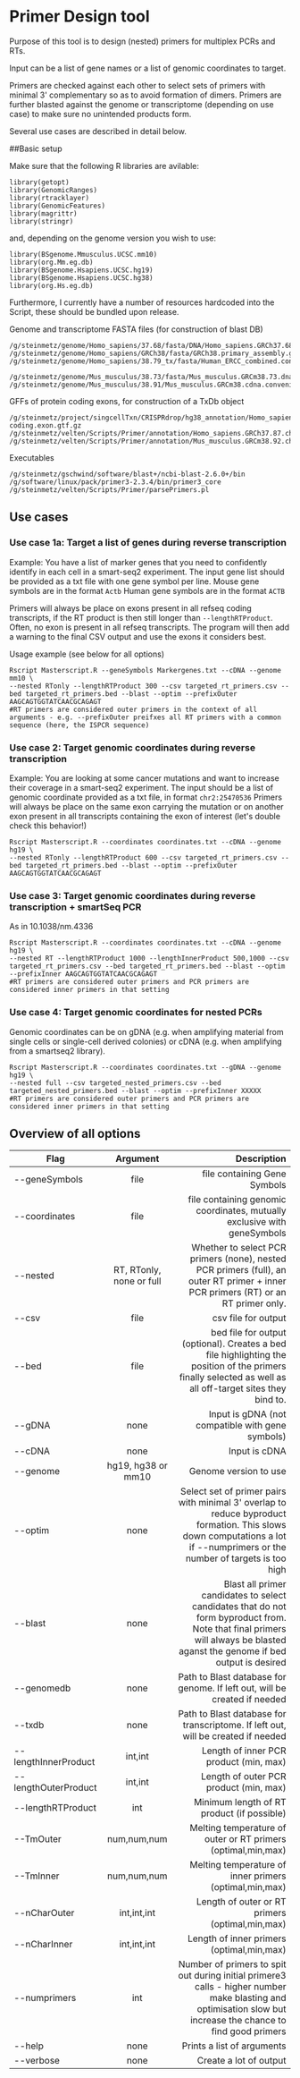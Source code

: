 # Primer Design tool

Purpose of this tool is to design (nested) primers for multiplex PCRs and RTs. 

Input can be a list of gene names or a list of genomic coordinates to target.

Primers are checked against each other to select sets of primers with minimal 3' complementary so as to avoid formation of dimers. Primers are further blasted against the genome or transcriptome (depending on use case) to make sure no unintended products form. 

Several use cases are described in detail below.

##Basic setup

Make sure that the following R libraries are avilable:

```
library(getopt)
library(GenomicRanges)
library(rtracklayer)
library(GenomicFeatures)
library(magrittr)
library(stringr)
```
and, depending on the genome version you wish to use:

```
library(BSgenome.Mmusculus.UCSC.mm10)
library(org.Mm.eg.db)
library(BSgenome.Hsapiens.UCSC.hg19)
library(BSgenome.Hsapiens.UCSC.hg38)
library(org.Hs.eg.db)
```
Furthermore, I currently have a number of resources hardcoded into the Script, these should be bundled upon release.

Genome and transcriptome FASTA files (for construction of blast DB)

```
/g/steinmetz/genome/Homo_sapiens/37.68/fasta/DNA/Homo_sapiens.GRCh37.68.dna.chromosomes.withERCC.fa
/g/steinmetz/genome/Homo_sapiens/GRCh38/fasta/GRCh38.primary_assembly.genome.ERCC.fa
/g/steinmetz/genome/Homo_sapiens/38.79_tx/fasta/Human_ERCC_combined.convenient.fa

/g/steinmetz/genome/Mus_musculus/38.73/fasta/Mus_musculus.GRCm38.73.dna.chromosome.all.spikes.fa
/g/steinmetz/genome/Mus_musculus/38.91/Mus_musculus.GRCm38.cdna.convenient.all.fa
```

GFFs of protein coding exons, for construction of a TxDb object

```
/g/steinmetz/project/singcellTxn/CRISPRdrop/hg38_annotation/Homo_sapiens.GRCh38.89.chr.protein-coding.exon.gtf.gz
/g/steinmetz/velten/Scripts/Primer/annotation/Homo_sapiens.GRCh37.87.chr.gtf.gz
/g/steinmetz/velten/Scripts/Primer/annotation/Mus_musculus.GRCm38.92.chr.gtf.gz
```

Executables

```
/g/steinmetz/gschwind/software/blast+/ncbi-blast-2.6.0+/bin
/g/software/linux/pack/primer3-2.3.4/bin/primer3_core
/g/steinmetz/velten/Scripts/Primer/parsePrimers.pl
```
## Use cases

### Use case 1a: Target a list of genes during reverse transcription

Example: You have a list of marker genes that you need to confidently identify in each cell in a smart-seq2 experiment. The input gene list should be provided as a txt file with one gene symbol per line. 
Mouse gene symbols are in the format `Actb`
Human gene symbols are in the format `ACTB`

Primers will always be place on exons present in all refseq coding transcripts, if the RT product is then still longer than `--lengthRTProduct`. 
Often, no exon is present in all refseq transcripts. The program will then add a warning to the final CSV output and use the exons it considers best.

Usage example (see below for all options)

```
Rscript Masterscript.R --geneSymbols Markergenes.txt --cDNA --genome mm10 \
--nested RTonly --lengthRTProduct 300 --csv targeted_rt_primers.csv --bed targeted_rt_primers.bed --blast --optim --prefixOuter AAGCAGTGGTATCAACGCAGAGT
#RT primers are considered outer primers in the context of all arguments - e.g. --prefixOuter preifxes all RT primers with a common sequence (here, the ISPCR sequence)
```

### Use case 2: Target genomic coordinates during reverse transcription

Example: You are looking at some cancer mutations and want to increase their coverage in a smart-seq2 experiment. The input should be a list of genomic coordinate provided as a txt file, in format `chr2:25470536`
Primers will always be place on the same exon carrying the mutation or on another exon present in all transcripts containing the exon of interest (let's double check this behavior!)

```
Rscript Masterscript.R --coordinates coordinates.txt --cDNA --genome hg19 \
--nested RTonly --lengthRTProduct 600 --csv targeted_rt_primers.csv --bed targeted_rt_primers.bed --blast --optim --prefixOuter AAGCAGTGGTATCAACGCAGAGT
```

### Use case 3: Target genomic coordinates during reverse transcription + smartSeq PCR

As in 10.1038/nm.4336

```
Rscript Masterscript.R --coordinates coordinates.txt --cDNA --genome hg19 \
--nested RT --lengthRTProduct 1000 --lengthInnerProduct 500,1000 --csv targeted_rt_primers.csv --bed targeted_rt_primers.bed --blast --optim --prefixInner AAGCAGTGGTATCAACGCAGAGT
#RT primers are considered outer primers and PCR primers are considered inner primers in that setting

```


### Use case 4: Target genomic coordinates for nested PCRs

Genomic coordinates can be on gDNA (e.g. when amplifying material from single cells or single-cell derived colonies) or cDNA (e.g. when amplifying from a smartseq2 library).

```
Rscript Masterscript.R --coordinates coordinates.txt --gDNA --genome hg19 \
--nested full --csv targeted_nested_primers.csv --bed targeted_nested_primers.bed --blast --optim --prefixInner XXXXX
#RT primers are considered outer primers and PCR primers are considered inner primers in that setting

```

## Overview of all options

| Flag        | Argument       | Description  |
| ------------- |:-------------:| -----:|
|  --geneSymbols  | file | file containing Gene Symbols |
|  --coordinates    | file      |   file containing genomic coordinates, mutually exclusive with geneSymbols |
| --nested | RT, RTonly, none or full | Whether to select PCR primers (none), nested PCR primers (full), an outer RT primer + inner PCR primers (RT) or an RT primer only. |
| --csv | file | csv file for output |
| --bed | file | bed file for output (optional). Creates a bed file highlighting the position of the primers finally selected as well as all off-target sites they bind to. |
| --gDNA | none  |  Input is gDNA (not compatible with gene symbols) |
| --cDNA | none  |  Input is cDNA |
| --genome | hg19, hg38 or mm10 | Genome version to use |
| --optim | none | Select set of primer pairs with minimal 3' overlap to reduce byproduct formation. This slows down computations a lot if --numprimers or the number of targets is too high |
| --blast | none | Blast all primer candidates to select candidates that do not form byproduct from. Note that final primers will always be blasted aganst the genome if bed output is desired |
| --genomedb | none | Path to Blast database for genome. If left out, will be created if needed|
| --txdb | none | Path to Blast database for transcriptome. If left out, will be created if needed|
| --lengthInnerProduct | int,int | Length of inner PCR product (min, max) |
| --lengthOuterProduct | int,int | Length of outer PCR product (min, max) |
| --lengthRTProduct | int | Minimum length of RT product (if possible) |
| --TmOuter | num,num,num | Melting temperature of outer or RT primers (optimal,min,max) |
| --TmInner | num,num,num | Melting temperature of inner primers (optimal,min,max) |
| --nCharOuter | int,int,int |Length of outer or RT primers (optimal,min,max) |
| --nCharInner | int,int,int | Length of inner primers (optimal,min,max) |
| --numprimers | int | Number of primers to spit out during initial primere3 calls - higher number make blasting and optimisation slow but increase the chance to find good primers |
| --help | none | Prints a list of arguments |
| --verbose | none | Create a lot of output |
